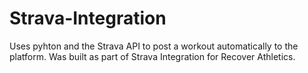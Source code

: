 # Strava-Integration

Uses pyhton and the Strava API to post a workout automatically to the platform. Was built as part of Strava Integration for Recover Athletics. 

